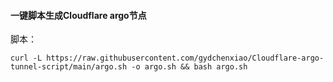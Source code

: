 #### 一键脚本生成Cloudflare argo节点 
脚本：
```
curl -L https://raw.githubusercontent.com/gydchenxiao/Cloudflare-argo-tunnel-script/main/argo.sh -o argo.sh && bash argo.sh
```
